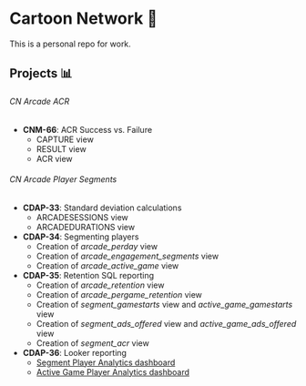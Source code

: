 # Cartoon Network :briefcase:
This is a personal repo for work.
## Projects :bar_chart:
###### CN Arcade ACR
- **CNM-66**: ACR Success vs. Failure
  - CAPTURE view
  - RESULT view
  - ACR view
###### CN Arcade Player Segments
- **CDAP-33**: Standard deviation calculations
  - ARCADESESSIONS view
  - ARCADEDURATIONS view
- **CDAP-34**: Segmenting players
  - Creation of *arcade_perday* view
  - Creation of *arcade_engagement_segments* view
  - Creation of *arcade_active_game* view
- **CDAP-35**: Retention SQL reporting
  - Creation of *arcade_retention* view
  - Creation of *arcade_pergame_retention* view
  - Creation of *segment_gamestarts* view and *active_game_gamestarts* view
  - Creation of *segment_ads_offered* view and *active_game_ads_offered* view
  - Creation of *segment_acr* view
- **CDAP-36**: Looker reporting
  - [Segment Player Analytics dashboard](https://looker.turner.com/dashboards/5812?Segment=Not%20engaged&filter_config=%7B%22Segment%22:%5B%7B%22type%22:%22%3D%22,%22values%22:%5B%7B%22constant%22:%22Not%20engaged%22%7D,%7B%7D%5D,%22id%22:2%7D%5D%7D)
  - [Active Game Player Analytics dashboard](https://looker.turner.com/dashboards/5827?Active%20Game=Squad%20Goals&filter_config=%7B%22Active%20Game%22:%5B%7B%22type%22:%22%3D%22,%22values%22:%5B%7B%22constant%22:%22Squad%20Goals%22%7D,%7B%7D%5D,%22id%22:2%7D%5D%7D)

